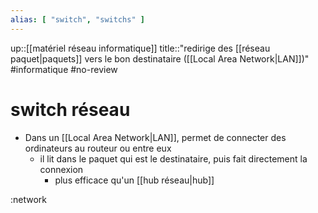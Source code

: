 ```yaml
---
alias: [ "switch", "switchs" ]
---
```

up::[[matériel réseau informatique]]
title::"redirige des [[réseau paquet|paquets]] vers le bon destinataire ([[Local Area Network|LAN]])"
#informatique #no-review 
# switch réseau

 - Dans un [[Local Area Network|LAN]], permet de connecter des ordinateurs au routeur ou entre eux
     - il lit dans le paquet qui est le destinataire, puis fait directement la connexion
         - plus efficace qu'un [[hub réseau|hub]]

:network
